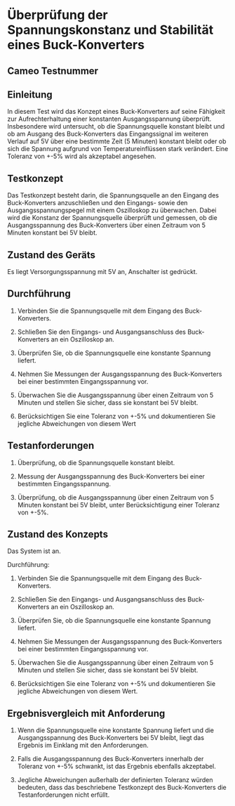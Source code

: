 # Überprüfung der Spannungskonstanz und Stabilität eines Buck-Konverters

## Cameo Testnummer

## Einleitung
In diesem Test wird das Konzept eines Buck-Konverters auf seine Fähigkeit zur Aufrechterhaltung einer konstanten
Ausgangsspannung überprüft. Insbesondere wird untersucht, ob die Spannungsquelle konstant bleibt und ob am Ausgang des
Buck-Konverters das Eingangssignal im weiteren Verlauf auf 5V über eine bestimmte Zeit (5 Minuten) konstant bleibt oder
ob sich die Spannung aufgrund von Temperatureinflüssen stark verändert. Eine Toleranz von +-5% wird als akzeptabel
angesehen.


## Testkonzept
Das Testkonzept besteht darin, die Spannungsquelle an den Eingang des Buck-Konverters anzuschließen und den Eingangs-
sowie den Ausgangsspannungspegel mit einem Oszilloskop zu überwachen. Dabei wird die Konstanz der Spannungsquelle
überprüft und gemessen, ob die Ausgangsspannung des Buck-Konverters über einen Zeitraum von 5 Minuten konstant bei 5V
bleibt. 


## Zustand des Geräts
Es liegt Versorgungsspannung mit 5V an, Anschalter ist gedrückt.


## Durchführung

1. Verbinden Sie die Spannungsquelle mit dem Eingang des Buck-Konverters.

2. Schließen Sie den Eingangs- und Ausgangsanschluss des Buck-Konverters an ein Oszilloskop an.

3. Überprüfen Sie, ob die Spannungsquelle eine konstante Spannung liefert.

4. Nehmen Sie Messungen der Ausgangsspannung des Buck-Konverters bei einer bestimmten Eingangsspannung vor.

5. Überwachen Sie die Ausgangsspannung über einen Zeitraum von 5 Minuten und stellen Sie sicher, dass sie konstant bei
   5V bleibt. 
   
6. Berücksichtigen Sie eine Toleranz von +-5% und dokumentieren Sie jegliche Abweichungen von diesem Wert


## Testanforderungen

1. Überprüfung, ob die Spannungsquelle konstant bleibt.

2. Messung der Ausgangsspannung des Buck-Konverters bei einer bestimmten Eingangsspannung.

3. Überprüfung, ob die Ausgangsspannung über einen Zeitraum von 5 Minuten konstant bei 5V bleibt, unter Berücksichtigung
einer Toleranz von +-5%.


## Zustand des Konzepts
Das System ist an.

Durchführung:

1. Verbinden Sie die Spannungsquelle mit dem Eingang des Buck-Konverters.

2. Schließen Sie den Eingangs- und Ausgangsanschluss des Buck-Konverters an ein Oszilloskop an.

3. Überprüfen Sie, ob die Spannungsquelle eine konstante Spannung liefert.

4. Nehmen Sie Messungen der Ausgangsspannung des Buck-Konverters bei einer bestimmten Eingangsspannung vor. 

5. Überwachen Sie die Ausgangsspannung über einen Zeitraum von 5 Minuten und stellen Sie sicher, dass sie konstant bei
   5V bleibt. 

6. Berücksichtigen Sie eine Toleranz von +-5% und dokumentieren Sie jegliche Abweichungen von diesem Wert.


## Ergebnisvergleich mit Anforderung

1. Wenn die Spannungsquelle eine konstante Spannung liefert und die Ausgangsspannung des Buck-Konverters bei 5V bleibt,
liegt das Ergebnis im Einklang mit den Anforderungen.

2. Falls die Ausgangsspannung des Buck-Konverters innerhalb der Toleranz von
+-5% schwankt, ist das Ergebnis ebenfalls akzeptabel.

3. Jegliche Abweichungen außerhalb der definierten Toleranz würden bedeuten, dass das beschriebene Testkonzept des
Buck-Konverters die Testanforderungen nicht erfüllt.

